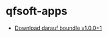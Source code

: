 # qfsoft-apps

- [Download darauf boundle v1.0.0+1 ](https://github.com/faresaljrmy/qfsoft-apps/raw/refs/heads/main/Darauf/boundle/darauf%20v1.0.0+1%20.rar)
